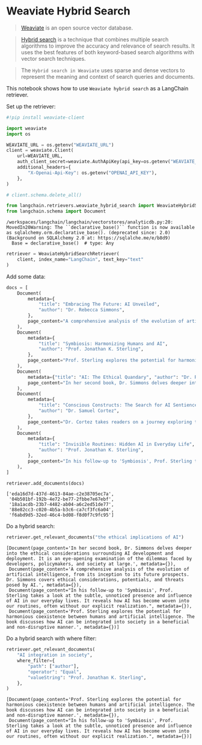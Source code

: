 # Weaviate Hybrid Search

>[Weaviate](https://weaviate.io/developers/weaviate) is an open source vector database.

>[Hybrid search](https://weaviate.io/blog/hybrid-search-explained) is a technique that combines multiple search algorithms to improve the accuracy and relevance of search results. It uses the best features of both keyword-based search algorithms with vector search techniques.

>The `Hybrid search in Weaviate` uses sparse and dense vectors to represent the meaning and context of search queries and documents.

This notebook shows how to use `Weaviate hybrid search` as a LangChain retriever.

Set up the retriever:


```python
#!pip install weaviate-client
```


```python
import weaviate
import os

WEAVIATE_URL = os.getenv("WEAVIATE_URL")
client = weaviate.Client(
    url=WEAVIATE_URL,
    auth_client_secret=weaviate.AuthApiKey(api_key=os.getenv("WEAVIATE_API_KEY")),
    additional_headers={
        "X-Openai-Api-Key": os.getenv("OPENAI_API_KEY"),
    },
)

# client.schema.delete_all()
```


```python
from langchain.retrievers.weaviate_hybrid_search import WeaviateHybridSearchRetriever
from langchain.schema import Document
```

    /workspaces/langchain/langchain/vectorstores/analyticdb.py:20: MovedIn20Warning: The ``declarative_base()`` function is now available as sqlalchemy.orm.declarative_base(). (deprecated since: 2.0) (Background on SQLAlchemy 2.0 at: https://sqlalche.me/e/b8d9)
      Base = declarative_base()  # type: Any
    


```python
retriever = WeaviateHybridSearchRetriever(
    client, index_name="LangChain", text_key="text"
)
```

Add some data:


```python
docs = [
    Document(
        metadata={
            "title": "Embracing The Future: AI Unveiled",
            "author": "Dr. Rebecca Simmons",
        },
        page_content="A comprehensive analysis of the evolution of artificial intelligence, from its inception to its future prospects. Dr. Simmons covers ethical considerations, potentials, and threats posed by AI.",
    ),
    Document(
        metadata={
            "title": "Symbiosis: Harmonizing Humans and AI",
            "author": "Prof. Jonathan K. Sterling",
        },
        page_content="Prof. Sterling explores the potential for harmonious coexistence between humans and artificial intelligence. The book discusses how AI can be integrated into society in a beneficial and non-disruptive manner.",
    ),
    Document(
        metadata={"title": "AI: The Ethical Quandary", "author": "Dr. Rebecca Simmons"},
        page_content="In her second book, Dr. Simmons delves deeper into the ethical considerations surrounding AI development and deployment. It is an eye-opening examination of the dilemmas faced by developers, policymakers, and society at large.",
    ),
    Document(
        metadata={
            "title": "Conscious Constructs: The Search for AI Sentience",
            "author": "Dr. Samuel Cortez",
        },
        page_content="Dr. Cortez takes readers on a journey exploring the controversial topic of AI consciousness. The book provides compelling arguments for and against the possibility of true AI sentience.",
    ),
    Document(
        metadata={
            "title": "Invisible Routines: Hidden AI in Everyday Life",
            "author": "Prof. Jonathan K. Sterling",
        },
        page_content="In his follow-up to 'Symbiosis', Prof. Sterling takes a look at the subtle, unnoticed presence and influence of AI in our everyday lives. It reveals how AI has become woven into our routines, often without our explicit realization.",
    ),
]
```


```python
retriever.add_documents(docs)
```




    ['eda16d7d-437d-4613-84ae-c2e38705ec7a',
     '04b501bf-192b-4e72-be77-2fbbe7e67ebf',
     '18a1acdb-23b7-4482-ab04-a6c2ed51de77',
     '88e82cc3-c020-4b5a-b3c6-ca7cf3fc6a04',
     'f6abd9d5-32ed-46c4-bd08-f8d0f7c9fc95']



Do a hybrid search:


```python
retriever.get_relevant_documents("the ethical implications of AI")
```




    [Document(page_content='In her second book, Dr. Simmons delves deeper into the ethical considerations surrounding AI development and deployment. It is an eye-opening examination of the dilemmas faced by developers, policymakers, and society at large.', metadata={}),
     Document(page_content='A comprehensive analysis of the evolution of artificial intelligence, from its inception to its future prospects. Dr. Simmons covers ethical considerations, potentials, and threats posed by AI.', metadata={}),
     Document(page_content="In his follow-up to 'Symbiosis', Prof. Sterling takes a look at the subtle, unnoticed presence and influence of AI in our everyday lives. It reveals how AI has become woven into our routines, often without our explicit realization.", metadata={}),
     Document(page_content='Prof. Sterling explores the potential for harmonious coexistence between humans and artificial intelligence. The book discusses how AI can be integrated into society in a beneficial and non-disruptive manner.', metadata={})]



Do a hybrid search with where filter:


```python
retriever.get_relevant_documents(
    "AI integration in society",
    where_filter={
        "path": ["author"],
        "operator": "Equal",
        "valueString": "Prof. Jonathan K. Sterling",
    },
)
```




    [Document(page_content='Prof. Sterling explores the potential for harmonious coexistence between humans and artificial intelligence. The book discusses how AI can be integrated into society in a beneficial and non-disruptive manner.', metadata={}),
     Document(page_content="In his follow-up to 'Symbiosis', Prof. Sterling takes a look at the subtle, unnoticed presence and influence of AI in our everyday lives. It reveals how AI has become woven into our routines, often without our explicit realization.", metadata={})]


